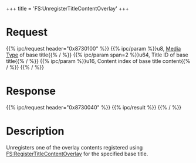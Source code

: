 +++
title = 'FS:UnregisterTitleContentOverlay'
+++

# Request

{{% ipc/request header="0x8730100" %}}
{{% ipc/param %}}u8, [Media Type](Filesystem_services#mediatype "wikilink") of base title{{% / %}}
{{% ipc/param span=2 %}}u64, Title ID of base title{{% / %}}
{{% ipc/param %}}u16, Content index of base title content{{% / %}}
{{% / %}}

# Response

{{% ipc/request header="0x8730040" %}}
{{% ipc/result %}}
{{% / %}}

# Description

Unregisters one of the overlay contents registered using [FS:RegisterTitleContentOverlay](FS:RegisterTitleContentOverlay "wikilink") for the specified base title.
